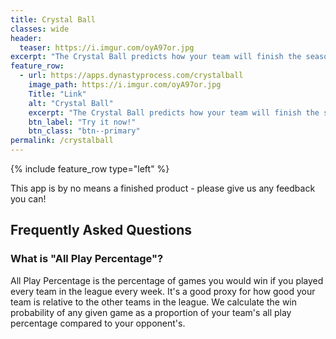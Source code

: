 ```yaml
---
title: Crystal Ball
classes: wide
header:
  teaser: https://i.imgur.com/oyA97or.jpg
excerpt: "The Crystal Ball predicts how your team will finish the season - should you be rebuilding or pushing all-in?"
feature_row:
  - url: https://apps.dynastyprocess.com/crystalball
    image_path: https://i.imgur.com/oyA97or.jpg
    Title: "Link"
    alt: "Crystal Ball"
    excerpt: "The Crystal Ball predicts how your team will finish the season - should you be rebuilding or pushing all-in?"
    btn_label: "Try it now!"
    btn_class: "btn--primary"
permalink: /crystalball
---
```

{% include feature_row type="left" %}

This app is by no means a finished product - please give us any feedback you can!

## Frequently Asked Questions

### What is "All Play Percentage"?

All Play Percentage is the percentage of games you would win if you played every team in the league every week. It's a good proxy for how good your team is relative to the other teams in the league. We calculate the win probability of any given game as a proportion of your team's all play percentage compared to your opponent's. 
